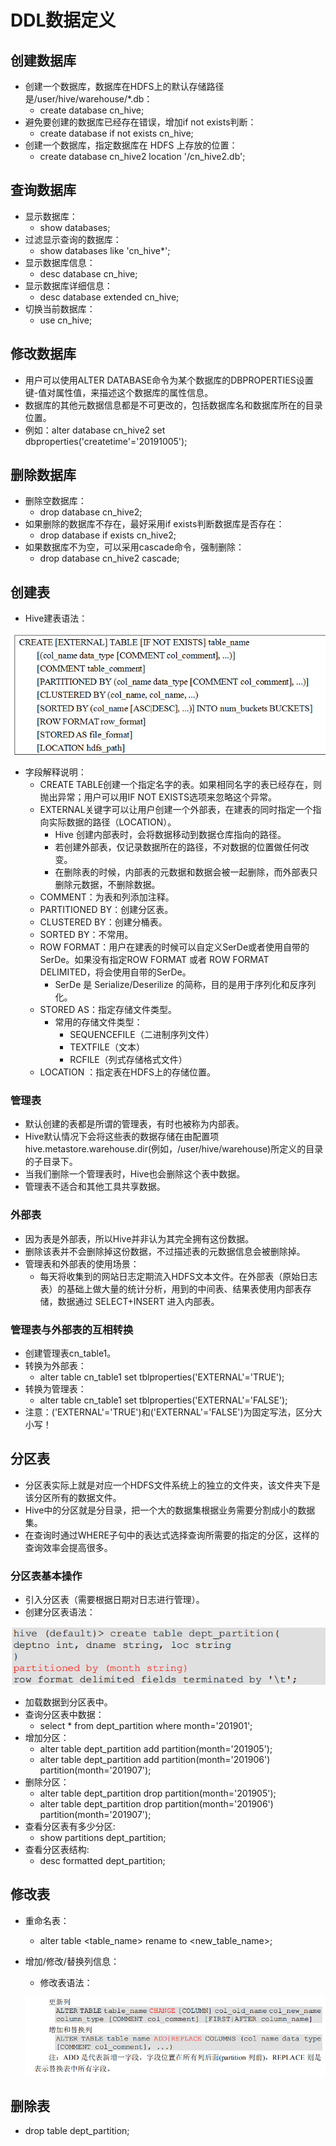# DDL数据定义

## 创建数据库

  - 创建一个数据库，数据库在HDFS上的默认存储路径是/user/hive/warehouse/*.db：
    - create database cn_hive;
  - 避免要创建的数据库已经存在错误，增加if not exists判断：
    - create database if not exists cn_hive;
  - 创建一个数据库，指定数据库在 HDFS 上存放的位置：
    - create database cn_hive2 location '/cn_hive2.db';
  
## 查询数据库

  - 显示数据库：
    - show databases;
  - 过滤显示查询的数据库：
    - show databases like 'cn_hive*';
  - 显示数据库信息：
    - desc database cn_hive;
  - 显示数据库详细信息：
    - desc database extended cn_hive;
  - 切换当前数据库：
    - use cn_hive;
    
## 修改数据库

  - 用户可以使用ALTER DATABASE命令为某个数据库的DBPROPERTIES设置键-值对属性值，来描述这个数据库的属性信息。
  - 数据库的其他元数据信息都是不可更改的，包括数据库名和数据库所在的目录位置。
  - 例如：alter database cn_hive2 set dbproperties('createtime'='20191005');
  
## 删除数据库

  - 删除空数据库：
    - drop database cn_hive2;
  - 如果删除的数据库不存在，最好采用if exists判断数据库是否存在：
    - drop database if exists cn_hive2;
  - 如果数据库不为空，可以采用cascade命令，强制删除：
    - drop database cn_hive2 cascade;
    
## 创建表

  - Hive建表语法：
  
  ![Hive建表语法](./图片/Hive建表语法.PNG)

  - 字段解释说明：
    - CREATE TABLE创建一个指定名字的表。如果相同名字的表已经存在，则抛出异常；用户可以用IF NOT EXISTS选项来忽略这个异常。
    - EXTERNAL关键字可以让用户创建一个外部表，在建表的同时指定一个指向实际数据的路径（LOCATION）。
      - Hive 创建内部表时，会将数据移动到数据仓库指向的路径。
      - 若创建外部表，仅记录数据所在的路径，不对数据的位置做任何改变。
      - 在删除表的时候，内部表的元数据和数据会被一起删除，而外部表只删除元数据，不删除数据。
    - COMMENT：为表和列添加注释。
    - PARTITIONED BY：创建分区表。
    - CLUSTERED BY：创建分桶表。
    - SORTED BY：不常用。
    - ROW FORMAT：用户在建表的时候可以自定义SerDe或者使用自带的SerDe。如果没有指定ROW FORMAT 或者 ROW FORMAT DELIMITED，将会使用自带的SerDe。
      - SerDe 是 Serialize/Deserilize 的简称，目的是用于序列化和反序列化。
    - STORED AS：指定存储文件类型。
      - 常用的存储文件类型：
        - SEQUENCEFILE（二进制序列文件）
        - TEXTFILE（文本）
        - RCFILE（列式存储格式文件）
    - LOCATION ：指定表在HDFS上的存储位置。
    
### 管理表

  - 默认创建的表都是所谓的管理表，有时也被称为内部表。
  - Hive默认情况下会将这些表的数据存储在由配置项hive.metastore.warehouse.dir(例如，/user/hive/warehouse)所定义的目录的子目录下。
  - 当我们删除一个管理表时，Hive也会删除这个表中数据。
  - 管理表不适合和其他工具共享数据。
 
### 外部表

  - 因为表是外部表，所以Hive并非认为其完全拥有这份数据。
  - 删除该表并不会删除掉这份数据，不过描述表的元数据信息会被删除掉。
  - 管理表和外部表的使用场景：
    - 每天将收集到的网站日志定期流入HDFS文本文件。在外部表（原始日志表）的基础上做大量的统计分析，用到的中间表、结果表使用内部表存储，数据通过 SELECT+INSERT
进入内部表。

### 管理表与外部表的互相转换

  - 创建管理表cn_table1。
  - 转换为外部表：
    - alter table cn_table1 set tblproperties('EXTERNAL'='TRUE');
  - 转换为管理表：
    - alter table cn_table1 set tblproperties('EXTERNAL'='FALSE');
  - 注意：('EXTERNAL'='TRUE')和('EXTERNAL'='FALSE')为固定写法，区分大小写！
 
## 分区表

  - 分区表实际上就是对应一个HDFS文件系统上的独立的文件夹，该文件夹下是该分区所有的数据文件。
  - Hive中的分区就是分目录，把一个大的数据集根据业务需要分割成小的数据集。
  - 在查询时通过WHERE子句中的表达式选择查询所需要的指定的分区，这样的查询效率会提高很多。
  
### 分区表基本操作

  - 引入分区表（需要根据日期对日志进行管理）。
  - 创建分区表语法：
  
  ![创建分区表语法](./图片/创建分区表语法.PNG)
  
  - 加载数据到分区表中。
  - 查询分区表中数据：
    - select * from dept_partition where month='201901';
  - 增加分区：
    - alter table dept_partition add partition(month='201905');
    - alter table dept_partition add partition(month='201906') partition(month='201907');
  - 删除分区：
    - alter table dept_partition drop partition(month='201905');
    - alter table dept_partition drop partition(month='201906') partition(month='201907');
  - 查看分区表有多少分区:
    - show partitions dept_partition;
  - 查看分区表结构:
    - desc formatted dept_partition;
    
## 修改表

  - 重命名表：
    - alter table <table_name> rename to <new_table_name>;
  - 增加/修改/替换列信息：
    - 修改表语法：
    
    ![修改表语法](./图片/修改表语法.PNG)
    
## 删除表

  - drop table dept_partition;
  
  
    
  
  
  
  
  
  
    
    
      
    
    
    
    
    
    
    
    
